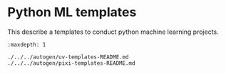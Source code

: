 # Python ML templates

This describe a templates to conduct python machine learning projects.

```{toctree}
:maxdepth: 1

./../../autogen/uv-templates-README.md
./../../autogen/pixi-templates-README.md
```
